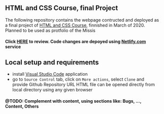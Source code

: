 ## HTML and CSS Course, final Project
The following repository contains the webpage contructed and deployed as a final project of [HTML and CSS Course](https://www.udemy.com/certificate/UC-e3b72134-cc83-43f0-a80b-4cb562dfffe1/), finnished in March of 2020. Planned to be used as protfolio of the Missis
#### Click [HERE](https://wonderful-bell-b5eed7.netlify.app/) to review. Code changes are depoyed using [Netlify.com](https://app.netlify.com/) service


## Local setup and requirements
- install [Visual Studio Code](https://code.visualstudio.com/download) application
- go to `Source Control` tab, click on `More actions`, select `Clone` and provide Github Repository URL
HTML file can be opened directly from local  directory using any given browser


#### @TODO: Complement with content, using sections like: Bugs, ..., Content, Others
